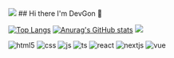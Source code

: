 <img src="https://capsule-render.vercel.app/api?type=waving&color=000000&height=100&section=header&text=DevGon&fontSize=32&fontColor=ffffff" />
## Hi there I'm DevGon 👋

[![Top Langs](https://github-readme-stats.vercel.app/api/top-langs/?username=iDevGon)](https://github.com/anuraghazra/github-readme-stats)
[![Anurag's GitHub stats](https://github-readme-stats.vercel.app/api?username=iDevGon)](https://github.com/anuraghazra/github-readme-stats)
<img src="https://capsule-render.vercel.app/api?type=rect&color=000000&height=100&section=footer&text=DevGon&fontSize=16&fontColor=ffffff" />

![html5](https://img.shields.io/badge/HTML5-E34F26?style=for-the-badge&logo=html5&logoColor=white)
![css](https://img.shields.io/badge/CSS-239120?&style=for-the-badge&logo=css3&logoColor=white)
![js](https://img.shields.io/badge/JavaScript-F7DF1E?style=for-the-badge&logo=JavaScript&logoColor=white)
![ts](https://img.shields.io/badge/TypeScript-007ACC?style=for-the-badge&logo=typescript&logoColor=white)
![react](https://img.shields.io/badge/React-20232A?style=for-the-badge&logo=react&logoColor=61DAFB)
![nextjs](https://img.shields.io/badge/Next.js-000?logo=nextdotjs&logoColor=fff&style=for-the-badge)
![vue](https://img.shields.io/badge/Vue.js-35495E?style=for-the-badge&logo=vue.js&logoColor=4FC08D)


<!--
**iDevGon/iDevGon** is a ✨ _special_ ✨ repository because its `README.md` (this file) appears on your GitHub profile.

Here are some ideas to get you started:

- 🔭 I’m currently working on ...
- 🌱 I’m currently learning ...
- 👯 I’m looking to collaborate on ...
- 🤔 I’m looking for help with ...
- 💬 Ask me about ...
- 📫 How to reach me: ...
- 😄 Pronouns: ...
- ⚡ Fun fact: ...
-->
